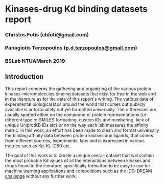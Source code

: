 # Kinases-drug Kd binding datasets report
### Christos Fotis (chfoti@gmail.com)
### Panagiotis Terzopoulos (p.d.terzopoulos@gmail.com)
### BSLab NTUAMarch 2019

## Introduction
This report concerns the gathering and organizing of the various protein kinases-micromolecules binding datasets that exist for free in the web and in the literature as for the date of this report's writing. The various data of experimental biological labs around the world that comes out publicly available is unfortunately not yet formatted universally. The differences are usually spotted either on the compound or protein representations (i.e. different type of SMILES formatting, custom IDs and numbering, lack of unique UniprotKB IDs etc) or on the way each lab measures the affinity metric. In this work, an effort has been made to clean and format universally the binding affinity data between protein kinases and ligands, that comes from different sources, experiments, labs and is expressed in various metrics such as Kd, Ki, IC50 etc.

The goal of this work is to create a unique overall dataset that will contain the most probable Kd values of all the interactions between kinases and drugs found in the literature, specifically formatted to be easy to use for machine learning applications and competitions such as the [IDG-DREAM challenge](https://www.synapse.org/#!Synapse:syn15667962/wiki/583305) without any further work.
